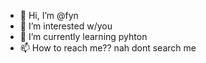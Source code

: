 - 👋 Hi, I’m @fyn
- 👀 I’m interested w/you
- 🌱 I’m currently learning pyhton
- 📫 How to reach me?? nah dont search me

<!---
FarelSaefulFalah/FarelSaefulFalah is a ✨ special ✨ repository because its `README.md` (this file) appears on your GitHub profile.
You can click the Preview link to take a look at your changes.
--->
